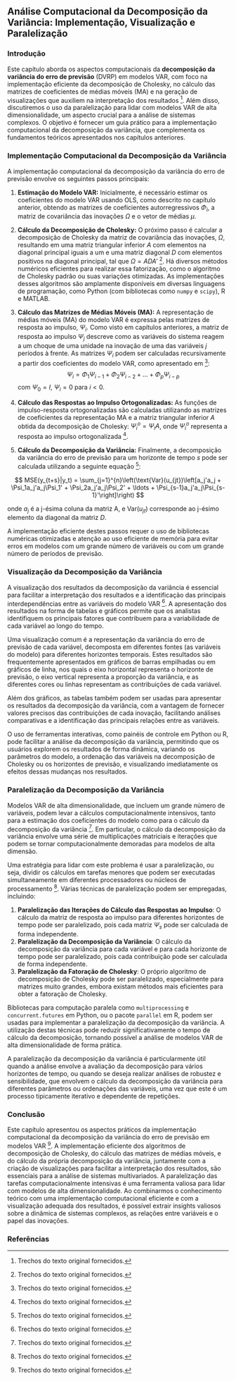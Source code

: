 ## Análise Computacional da Decomposição da Variância: Implementação, Visualização e Paralelização

### Introdução
Este capítulo aborda os aspectos computacionais da **decomposição da variância do erro de previsão** (DVRP) em modelos VAR, com foco na implementação eficiente da decomposição de Cholesky, no cálculo das matrizes de coeficientes de médias móveis (MA) e na geração de visualizações que auxiliem na interpretação dos resultados [^1]. Além disso, discutiremos o uso da paralelização para lidar com modelos VAR de alta dimensionalidade, um aspecto crucial para a análise de sistemas complexos. O objetivo é fornecer um guia prático para a implementação computacional da decomposição da variância, que complementa os fundamentos teóricos apresentados nos capítulos anteriores.

### Implementação Computacional da Decomposição da Variância
A implementação computacional da decomposição da variância do erro de previsão envolve os seguintes passos principais:
1.  **Estimação do Modelo VAR:** Inicialmente, é necessário estimar os coeficientes do modelo VAR usando OLS, como descrito no capítulo anterior, obtendo as matrizes de coeficientes autorregressivos $\Phi_i$, a matriz de covariância das inovações $\Omega$ e o vetor de médias $\mu$.

2. **Cálculo da Decomposição de Cholesky:** O próximo passo é calcular a decomposição de Cholesky da matriz de covariância das inovações, $\Omega$, resultando em uma matriz triangular inferior $A$ com elementos na diagonal principal iguais a um e uma matriz diagonal $D$ com elementos positivos na diagonal principal, tal que $\Omega = ADA'$ [^1]. Há diversos métodos numéricos eficientes para realizar essa fatorização, como o algoritmo de Cholesky padrão ou suas variações otimizadas. As implementações desses algoritmos são amplamente disponíveis em diversas linguagens de programação, como Python (com bibliotecas como `numpy` e `scipy`), R e MATLAB.

3.  **Cálculo das Matrizes de Médias Móveis (MA):** A representação de médias móveis (MA) do modelo VAR é expressa pelas matrizes de resposta ao impulso, $\Psi_i$. Como visto em capítulos anteriores, a matriz de resposta ao impulso $\Psi_j$ descreve como as variáveis do sistema reagem a um choque de uma unidade na inovação de uma das variáveis *j* períodos à frente. As matrizes $\Psi_i$ podem ser calculadas recursivamente a partir dos coeficientes do modelo VAR, como apresentado em [^1]:
$$ \Psi_i = \Phi_1\Psi_{i-1} + \Phi_2\Psi_{i-2} + \ldots + \Phi_p\Psi_{i-p} $$
com $\Psi_0 = I$, $\Psi_i = 0$ para $i < 0$.

4.  **Cálculo das Respostas ao Impulso Ortogonalizadas:** As funções de impulso-resposta ortogonalizadas são calculadas utilizando as matrizes de coeficientes da representação MA  e a matriz triangular inferior $A$ obtida da decomposição de Cholesky: $\Psi_i^o = \Psi_i A$, onde $\Psi_i^o$ representa a resposta ao impulso ortogonalizada [^1].

5.  **Cálculo da Decomposição da Variância:** Finalmente, a decomposição da variância do erro de previsão para um horizonte de tempo *s* pode ser calculada utilizando a seguinte equação [^1]:

$$ MSE(y_{t+s}|y_t) = \sum_{j=1}^{n}\left(\text{Var}(u_{jt})\left[a_j'a_j + \Psi_1a_j'a_j\Psi_1' + \Psi_2a_j'a_j\Psi_2' + \ldots + \Psi_{s-1}a_j'a_j\Psi_{s-1}'\right]\right) $$

onde $a_j$ é a j-ésima coluna da matriz A, e $\text{Var}(u_{jt})$ corresponde ao j-ésimo elemento da diagonal da matriz $D$.

A implementação eficiente destes passos requer o uso de bibliotecas numéricas otimizadas e atenção ao uso eficiente de memória para evitar erros em modelos com um grande número de variáveis ou com um grande número de períodos de previsão.

### Visualização da Decomposição da Variância
A visualização dos resultados da decomposição da variância é essencial para facilitar a interpretação dos resultados e a identificação das principais interdependências entre as variáveis do modelo VAR [^1]. A apresentação dos resultados na forma de tabelas e gráficos permite que os analistas identifiquem os principais fatores que contribuem para a variabilidade de cada variável ao longo do tempo.

Uma visualização comum é a representação da variância do erro de previsão de cada variável, decomposta em diferentes fontes (as variáveis do modelo) para diferentes horizontes temporais. Estes resultados são frequentemente apresentados em gráficos de barras empilhadas ou em gráficos de linha, nos quais o eixo horizontal representa o horizonte de previsão, o eixo vertical representa a proporção da variância, e as diferentes cores ou linhas representam as contribuições de cada variável.

Além dos gráficos, as tabelas também podem ser usadas para apresentar os resultados da decomposição da variância, com a vantagem de fornecer valores precisos das contribuições de cada inovação, facilitando análises comparativas e a identificação das principais relações entre as variáveis.

O uso de ferramentas interativas, como painéis de controle em Python ou R, pode facilitar a análise da decomposição da variância, permitindo que os usuários explorem os resultados de forma dinâmica, variando os parâmetros do modelo, a ordenação das variáveis na decomposição de Cholesky ou os horizontes de previsão, e visualizando imediatamente os efeitos dessas mudanças nos resultados.

### Paralelização da Decomposição da Variância
Modelos VAR de alta dimensionalidade, que incluem um grande número de variáveis, podem levar a cálculos computacionalmente intensivos, tanto para a estimação dos coeficientes do modelo como para o cálculo da decomposição da variância [^1]. Em particular, o cálculo da decomposição da variância envolve uma série de multiplicações matriciais e iterações que podem se tornar computacionalmente demoradas para modelos de alta dimensão.

Uma estratégia para lidar com este problema é usar a paralelização, ou seja, dividir os cálculos em tarefas menores que podem ser executadas simultaneamente em diferentes processadores ou núcleos de processamento [^1]. Várias técnicas de paralelização podem ser empregadas, incluindo:
1. **Paralelização das Iterações do Cálculo das Respostas ao Impulso**: O cálculo da matriz de resposta ao impulso para diferentes horizontes de tempo pode ser paralelizado, pois cada matriz $\Psi_s$ pode ser calculada de forma independente.
2. **Paralelização da Decomposição da Variância**: O cálculo da decomposição da variância para cada variável e para cada horizonte de tempo pode ser paralelizado, pois cada contribuição pode ser calculada de forma independente.
3. **Paralelização da Fatoração de Cholesky**: O próprio algoritmo de decomposição de Cholesky pode ser paralelizado, especialmente para matrizes muito grandes, embora existam métodos mais eficientes para obter a fatoração de Cholesky.

Bibliotecas para computação paralela como `multiprocessing` e `concurrent.futures` em Python, ou o pacote `parallel` em R, podem ser usadas para implementar a paralelização da decomposição da variância. A utilização destas técnicas pode reduzir significativamente o tempo de cálculo da decomposição, tornando possível a análise de modelos VAR de alta dimensionalidade de forma prática.

A paralelização da decomposição da variância é particularmente útil quando a análise envolve a avaliação da decomposição para vários horizontes de tempo, ou quando se deseja realizar análises de robustez e sensibilidade, que envolvem o cálculo da decomposição da variância para diferentes parâmetros ou ordenações das variáveis, uma vez que este é um processo tipicamente iterativo e dependente de repetições.

### Conclusão
Este capítulo apresentou os aspectos práticos da implementação computacional da decomposição da variância do erro de previsão em modelos VAR [^1]. A implementação eficiente dos algoritmos de decomposição de Cholesky, do cálculo das matrizes de médias móveis, e do cálculo da própria decomposição da variância, juntamente com a criação de visualizações para facilitar a interpretação dos resultados, são essenciais para a análise de sistemas multivariados. A paralelização das tarefas computacionalmente intensivas é uma ferramenta valiosa para lidar com modelos de alta dimensionalidade. Ao combinarmos o conhecimento teórico com uma implementação computacional eficiente e com a visualização adequada dos resultados, é possível extrair insights valiosos sobre a dinâmica de sistemas complexos, as relações entre variáveis e o papel das inovações.

### Referências
[^1]: Trechos do texto original fornecidos.
<!-- END -->
